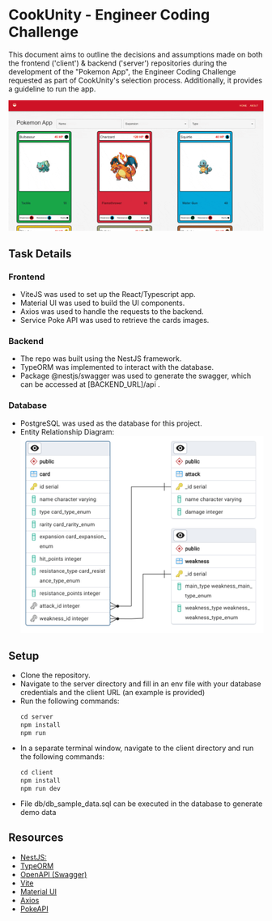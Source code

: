 # CookUnity - Engineer Coding Challenge

This document aims to outline the decisions and assumptions made on both the frontend ('client') & backend ('server') repositories during the development of the "Pokemon App", the Engineer Coding Challenge requested as part of CookUnity's selection process. Additionally, it provides a guideline to run the app.

![Example](pokemon-app-demo.gif)

## Task Details

### Frontend

- ViteJS was used to set up the React/Typescript app.
- Material UI was used to build the UI components.
- Axios was used to handle the requests to the backend.
- Service Poke API was used to retrieve the cards images.

### Backend

- The repo was built using the NestJS framework.
- TypeORM was implemented to interact with the database.
- Package @nestjs/swagger was used to generate the swagger, which can be accessed at [BACKEND_URL]/api .

### Database

- PostgreSQL was used as the database for this project.
- Entity Relationship Diagram:
![erd](db/db_erd.png)


## Setup

- Clone the repository.
- Navigate to the server directory and fill in an env file with your database credentials and the client URL (an example is provided) 
- Run the following commands:
  ```
  cd server
  npm install
  npm run
  ```
- In a separate terminal window, navigate to the client directory and run the following commands:
  ```
  cd client
  npm install
  npm run dev
  ```
- File db/db_sample_data.sql can be executed in the database to generate demo data

## Resources

- [NestJS:](https://nestjs.com/)
- [TypeORM](https://docs.nestjs.com/recipes/sql-typeorm)
- [OpenAPI (Swagger)](https://docs.nestjs.com/openapi/introduction)
- [Vite](https://vitejs.dev/)
- [Material UI](https://mui.com/)
- [Axios](https://axios-http.com/)
- [PokeAPI](https://pokeapi.co/)
